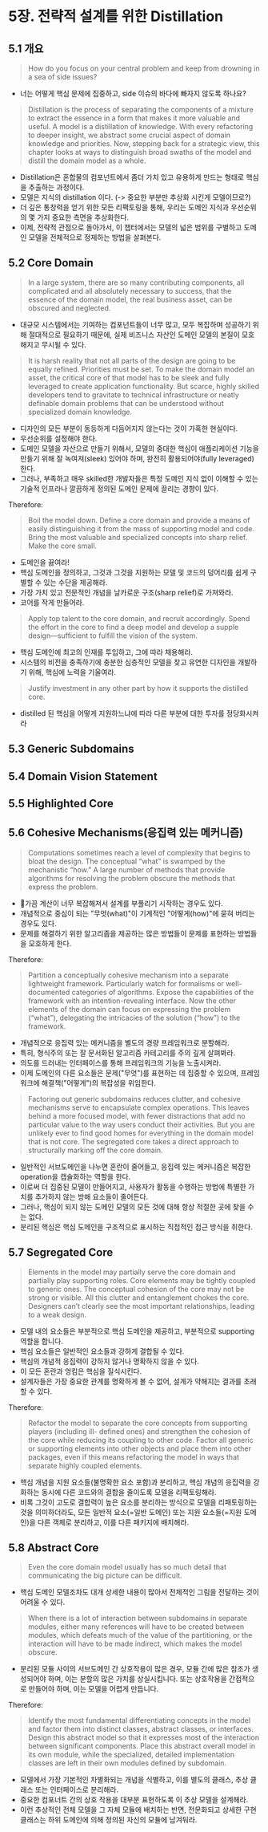 # 5장. 전략적 설계를 위한 Distillation
## 5.1 개요
> How do you focus on your central problem and keep from drowning in a sea of side issues?
- 너는 어떻게 핵심 문제에 집중하고, side 이슈의 바다에 빠자지 않도록 하나요?

> Distillation is the process of separating the components of a mixture to extract the essence in a form that makes it more valuable and useful. A model is a distillation of knowledge. With every refactoring to deeper insight, we abstract some crucial aspect of domain knowledge and priorities. Now, stepping back for a strategic view, this chapter looks at ways to distinguish broad swaths of the model and distill the domain model as a whole.

- Distillation은 혼합물의 컴포넌트에서 좀더 가치 있고 유용하게 만드는 형태로 핵심을 추출하는 과정이다. 
- 모델은 지식의 distillation 이다. (-> 중요한 부분만 추상화 시킨게 모델이므로?)
- 더 깊은 통창력을 얻기 위한 모든 리팩토링을 통해, 우리는 도메인 지식과 우선순위의 몇 가지 중요한 측면을 추상화한다.
- 이제, 전략적 관점으로 돌아가서, 이 챕터에서는 모델의 넓은 범위를 구별하고 도메인 모델을 전체적으로 정제하는 방법을 살펴본다.


## 5.2 Core Domain
> In a large system, there are so many contributing components, all complicated and all absolutely necessary to success, that the essence of the domain model, the real business asset, can be obscured and neglected.

- 대규모 시스템에서는 기여하는 컴포넌트들이 너무 많고, 모두 복잡하며 성공하기 위해 절대적으로 필요하기 때문에, 실제 비즈니스 자산인 도메인 모델의 본질이 모호해지고 무시될 수 있다. 

> It is harsh reality that not all parts of the design are going to be equally refined. Priorities must be set. To make the domain model an asset, the critical core of that model has to be sleek and fully leveraged to create application functionality. But scarce, highly skilled developers tend to gravitate to technical infrastructure or neatly definable domain problems that can be understood without specialized domain knowledge.

- 디자인의 모든 부분이 동등하게 다듬어지지 않는다는 것이 가혹한 현실이다.
- 우선순위를 설정해야 한다.
- 도메인 모델을 자산으로 만들기 위해서, 모델의 중대한 핵심이 애플리케이션 기능을 만들기 위해 잘 녹여져(sleek) 있어야 하며, 완전히 활용되어야(fully leveraged) 한다.
- 그러나, 부족하고 매우 skilled한 개발자들은 특정 도메인 지식 없이 이해할 수 있는 기술적 인프라나 깔끔하게 정의된 도메인 문제에 끌리는 경향이 있다.


Therefore:

> Boil the model down. Define a core domain and provide a means of easily distinguishing it from the mass of supporting model and code. Bring the most valuable and specialized concepts into sharp relief. Make the core small.
- 도메인을 끓여라!
- 핵심 도메인을 정의하고, 그것과 그것을 지원하는 모델 및 코드의 덩어리를 쉽게 구별할 수 있는 수단을 제공해라.
- 가장 가치 있고 전문적인 개념을 날카로운 구조(sharp relief)로 가져와라. 
- 코어를 작게 만들어라.

> Apply top talent to the core domain, and recruit accordingly. Spend the effort in the core to find a deep model and develop a supple design—sufficient to fulfill the vision of the system.

- 핵심 도메인에 최고의 인재를 투입하고, 그에 따라 채용해라.
- 시스템의 비전을 충족하기에 충분한 심층적인 모델을 찾고 유연한 디자인을 개발하기 위해, 핵심에 노력을 기울여라. 


> Justify investment in any other part by how it supports the distilled core.
- distilled 된 핵심을 어떻게 지원하느냐에 따라 다른 부분에 대한 투자를 정당화시켜라





## 5.3 Generic Subdomains
## 5.4 Domain Vision Statement
## 5.5 Highlighted Core
## 5.6 Cohesive Mechanisms(응집력 있는 메커니즘)
> Computations sometimes reach a level of complexity that begins to bloat the design. The conceptual “what” is swamped by the mechanistic “how.” A large number of methods that provide algorithms for resolving the problem obscure the methods that express the problem.
- 가끔 계산이 너무 복잡해져서 설계를 부풀리기 시작하는 경우도 있다.
- 개념적으로 중심이 되는 "무엇(what)"이 기계적인 "어떻게(how)"에 묻혀 버리는 경우도 있다.
- 문제를 해결하기 위한 알고리즘을 제공하는 많은 방법들이 문제를 표현하는 방법들을 모호하게 한다.

Therefore:

> Partition a conceptually cohesive mechanism into a separate lightweight framework. Particularly watch for formalisms or well-documented categories of algorithms. Expose the capabilities of the framework with an intention-revealing interface. Now the other elements of the domain can focus on expressing the problem (“what”), delegating the intricacies of the solution (“how”) to the framework.

- 개념적으로 응집력 있는 메커니즘을 별도의 경량 프레임워크로 분할해라.
- 특히, 형식주의 또는 잘 문서화된 알고리즘 카테고리를 주의 깊게 살펴봐라.
- 의도를 드러내는 인터페이스를 통해 프레임워크의 기능을 노출시켜라.
- 이제 도메인의 다른 요소들은 문제("무엇")를 표현하는 데 집중할 수 있으며, 프레임워크에 해결책("어떻게")의 복잡성을 위임한다.

> Factoring out generic subdomains reduces clutter, and cohesive mechanisms serve to encapsulate complex operations. This leaves behind a more focused model, with fewer distractions that add no particular value to the way users conduct their activities. But you are unlikely ever to find good homes for everything in the domain model that is not core. The segregated core takes a direct approach to structurally marking off the core domain.

- 일반적인 서브도메인을 나누면 혼란이 줄어들고, 응집력 있는 메커니즘은 복잡한 operation을 캡슐화하는 역할을 한다.
- 이로써 더 집중된 모델이 만들어지고, 사용자가 활동을 수행하는 방법에 특별한 가치를 추가하지 않는 방해 요소들이 줄어든다.
- 그러나, 핵심이 되지 않는 도메인 모델의 모든 것에 대해 항상 적절한 곳에 찾을 수는 없다.
- 분리된 핵심은 핵심 도메인을 구조적으로 표시하는 직접적인 접근 방식을 취한다.


## 5.7 Segregated Core
> Elements in the model may partially serve the core domain and partially play supporting roles. Core elements may be tightly coupled to generic ones. The conceptual cohesion of the core may not be strong or visible. All this clutter and entanglement chokes the core. Designers can’t clearly see the most important relationships, leading to a weak design.

- 모델 내의 요소들은 부분적으로 핵심 도메인을 제공하고, 부분적으로 supporting 역할을 합니다.
- 핵심 요소들은 일반적인 요소들과 강하게 결합될 수 있다.
- 핵심의 개념적 응집력이 강하지 않거나 명확하지 않을 수 있다.
- 이 모든 혼란과 엉킴은 핵심을 질식시킨다.
- 설계자들은 가장 중요한 관계를 명확하게 볼 수 없어, 설계가 약해지는 결과를 초래할 수 있다.

Therefore:

> Refactor the model to separate the core concepts from supporting players (including ill- defined ones) and strengthen the cohesion of the core while reducing its coupling to other code. Factor all generic or supporting elements into other objects and place them into other packages, even if this means refactoring the model in ways that separate highly coupled elements.

- 핵심 개념을 지원 요소들(불명확한 요소 포함)과 분리하고, 핵심 개념의 응집력을 강화하는 동시에 다른 코드와의 결합을 줄이도록 모델을 리팩토링해라. 
- 비록 그것이 고도로 결합력이 높은 요소를 분리하는 방식으로 모델을 리패토링하는 것을 의미하더라도, 모든 일반적 요소(=일반 도메인) 또는 지원 요소들(=지원 도메인)을 다른 객체로 분리하고, 이를 다른 패키지에 배치해라.


## 5.8 Abstract Core
> Even the core domain model usually has so much detail that communicating the big picture can be difficult.
- 핵심 도메인 모델조차도 대개 상세한 내용이 많아서 전체적인 그림을 전달하는 것이 어려울 수 있다.

> When there is a lot of interaction between subdomains in separate modules, either many references will have to be created between modules, which defeats much of the value of the partitioning, or the interaction will have to be made indirect, which makes the model obscure.
- 분리된 모듈 사이의 서브도메인 간 상호작용이 많은 경우, 모듈 간에 많은 참조가 생성되어야 하며, 이는 분할의 많은 가치를 상실시킵니다. 또는 상호작용을 간접적으로 만들어야 하며, 이는 모델을 어렵게 만듭니다.

Therefore:

> Identify the most fundamental differentiating concepts in the model and factor them into distinct classes, abstract classes, or interfaces. Design this abstract model so that it expresses most of the interaction between significant components. Place this abstract overall model in its own module, while the specialized, detailed implementation classes are left in their own modules defined by subdomain.
- 모델에서 가장 기본적인 차별화되는 개념을 식별하고, 이를 별도의 클래스, 추상 클래스 또는 인터페이스로 분리해라. 
- 중요한 컴포너트 간의 상호 작용을 대부분 표현하도록 이 추상 모델을 설계해라.
- 이런 추상적인 전체 모델을 그 자체 모듈에 배치하는 반면, 전문화되고 상세한 구현 클래스는 하위 도메인에 의해 정의된 자신의 모듈에 남겨둬라.
  
